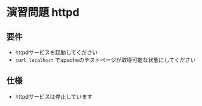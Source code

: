 # 演習問題 httpd
## 要件

- httpdサービスを起動してください
- `curl localhost` でapacheのテストページが取得可能な状態にしてください

## 仕様

- httpdサービスは停止しています